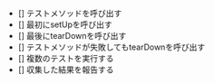 - [] テストメソッドを呼び出す
- [] 最初にsetUpを呼び出す
- [] 最後にtearDownを呼び出す
- [] テストメソッドが失敗してもtearDownを呼び出す
- [] 複数のテストを実行する
- [] 収集した結果を報告する